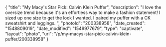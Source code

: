 {
    "title": "My Macy's Star Pick: Calvin Klein Puffer",
    "description": "I love the oversize trend because it's an effortless way to make a fashion statement!  I sized up one size to get the look I wanted.  I paired my puffer with a CK sweatshirt and leggings.  ",
    "photoId": "200338958",
    "date_created": "1548809019",
    "date_modified": "1549977679",
    "type": "captivate",
    "layout": "photo",
    "url": "\/p\/my-macys-star-pick-calvin-klein-puffer\/200338958"
}
